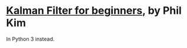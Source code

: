 # [Kalman Filter for beginners](https://www.amazon.com/Kalman-Filter-Beginners-MATLAB-Examples/dp/1463648359), by Phil Kim

In Python 3 instead.

